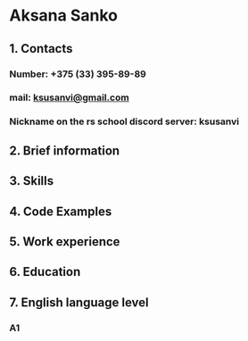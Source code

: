 # Aksana Sanko

## 1. Contacts
### Number: +375 (33) 395-89-89
### mail: ksusanvi@gmail.com
### Nickname on the rs school discord server: ksusanvi

## 2. Brief information


## 3. Skills

## 4. Code Examples

## 5. Work experience

## 6. Education

## 7. English language level
### A1


